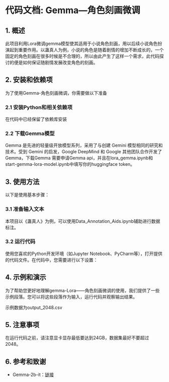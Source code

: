 # 代码文档: Gemma—角色刻画微调

## 1. 概述
此项目利用Lora微调gemma模型使其适用于小说角色刻画，用以后续小说角色扮演起到重要作用。以蛊真人为例，小说的角色是随着剧情的增加不断成长的，一个固定的角色刻画在很多时候是不合理的，所以由此产生了这样一个需求，此代码探讨的便是如何保证随剧情发展改变角色的刻画。

## 2. 安装和依赖项
为了使用Gemma-角色刻画微调，你需要做以下准备

### 2.1 安装Python和相关依赖项
在代码中已经保留了依赖库安装

### 2.2 下载Gemma模型
Gemma 是先进的轻量级开放模型系列，采用了与创建 Gemini 模型相同的研究和技术。受到 Gemini 的启发，Google DeepMind 和 Google 其他团队合作开发了 Gemma，下载Gemma 需要申请Gemma api，并且在lora_gemma.ipynb和start-gemma-lora-model.ipynb中填写你的huggingface token。

## 3. 使用方法
以下是使用基本步骤：

### 3.1 准备输入文本
本项目以《蛊真人》为例，可以使用Data_Annotation_Aids.ipynb辅助进行数据标注。

### 3.2 运行代码
使用您喜欢的Python开发环境（如Jupyter Notebook、PyCharm等），打开提供的代码文件。在代码中，您需要进行以下设置：

## 4. 示例和演示
为了帮助您更好地理解gemma-Lora——角色刻画微调的使用，我们提供了一些示例段落。您可以将这些段落作为输入，运行代码并观察输出结果。

示例数据为output_2048.csv

## 5. 注意事项
在运行代码之前，请注意显卡显存最低要达到24GB，数据集最好不要超过2048。


## 6. 参考和致谢
- Gemma-2b-it：[链接](https://huggingface.co/google/gemma-2b-it)
